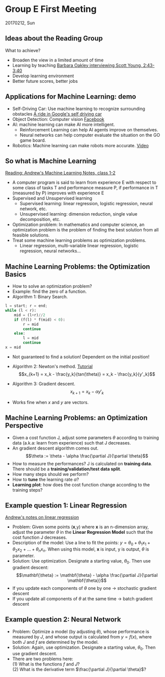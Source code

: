 Group E First Meeting
===
20170212, Sun

## Ideas about the Reading Group ##
What to achieve?
- Broaden the view in a limited amount of time  
- Learning by teaching [Barbara Oakley interviewing Scott Young, 2:43-3:40](https://www.youtube.com/watch?v=_ioaZ7u83Fk)
- Develop learning environment  
- Better future scores, better jobs  

## Applications for Machine Learning: demo ##
- Self-Driving Car: Use machine learning to recognize surrounding obstacles [A ride in Google's self driving car](https://www.youtube.com/watch?v=TsaES--OTzM)  
- Object Detection: Computer vision [Facebook](https://www.thestar.com/life/technology/2016/04/05/facebook-s-new-object-recognition-tool-to-describe-photos-for-blind-users.html)  
- AI: machine learning can make AI more intelligent.
  - Reinforcement Learning can help AI agents improve on themselves.
  - Neural networks can help computer evaluate the situation on the GO game board.
- Robotics: Machine learning can make robots more accurate. [Video](https://www.youtube.com/watch?v=amVSAmqYqIw)  

## So what is Machine Learning ##
[Reading: Andrew's Machine Learning Notes, class 1-2](http://www.holehouse.org/mlclass/01_02_Introduction_regression_analysis_and_gr.html)
- A computer program is said to learn from experience E with respect to some class of tasks T and performance measure P, if performance in T (measured by P) improves with experience E  
- Supervised and Unsupervised learning  
  - Supervised learning: linear regression, logistic regression, neural network, etc.
  - Unsupervised learning: dimension reduction, single value decomposition, etc.
- Optimization problem: In mathematics and computer science, an optimization problem is the problem of finding the best solution from all feasible solutions.
- Treat some machine learning problems as optimization problems.  
  - Linear regression, multi-variable linear regression, logistic regression, neural networks...

## Machine Learning Problems: the Optimization Basics  
- How to solve an optimization problem?
- Example: find the zero of a function.
- Algorithm 1: Binary Search.
```Python
l = start; r = end;
while (l < r):
    mid = (l+r)//2
    if (f(l) * f(mid) < 0):
        r = mid
        continue
    else:
        l = mid
        continue
x = mid
 ```
 - Not guaranteed to find a solution! Dependent on the initial position!

- Algorithm 2: Newton's method. [Tutorial](http://tutorial.math.lamar.edu/Classes/CalcI/NewtonsMethod.aspx)   
 $$x_{k+1} = x_k - \frac{y_k}{tan(\theta)} = x_k -  \frac{y_k}{y'_k}$$
- Algorithm 3: Gradient descent.
 $$ x_{k+1} = x_k - \alpha y'_k $$  
 - Works fine when $x$ and $y$ are vectors.


## Machine Learning Problems: an Optimization Perspective ##
- Given a cost function J, adjust some parameters $\theta$ according to training data (a.k.a: learn from experience) such that J decreases.
- An gradient descent algorithm comes out.
$$\theta := \theta - \alpha \frac{\partial J}{\partial \theta}$$
- How to measure the performances? J is calculated on **training data**. There should be a **training/validation/test data split**.
- How many steps should we perform?
- How to **tune** the learning rate $\alpha$?
- **Learning plot**: how does the cost function change according to the training steps?

## Example question 1: Linear Regression ##
[Andrew's notes on linear regression](http://www.holehouse.org/mlclass/01_02_Introduction_regression_analysis_and_gr.html)
- Problem: Given some points (**x**,y) where **x** is an n-dimension array, adjust the parameter $\theta$ in the **Linear Regression Model** such that the cost function J decreases.
- Description of the model: Use a line to fit the points: $y=\theta_0+\theta_1x_1 + \theta_2x_2 + ... + \theta_nx_n$. When using this model, **x** is input, y is output, $\theta$ is parameter.
- Solution: Use optimization. Designate a starting value, $\theta_0$. Then use gradient descent:
$$\mathbf{\theta} := \mathbf{\theta} - \alpha \frac{\partial J}{\partial \mathbf{\theta}}$$
- If you update each components of $\theta$ one by one -> stochastic gradient descent
- If you update all components of $\theta$ at the same time -> batch gradient descent

## Example question 2: Neural Network ##
- Problem: Optimize a model (by adjusting $\theta$), whose performance is measured by $J$, and whose output is calculated from $y=f(x)$, where both $J$ and $f$ are determined by the model.
- Solution: Again, use optimization. Designate a starting value, $\theta_0$. Then use gradient descent.
- There are two problems here:  
  (1) What is the functions $f$ and $J$?  
  (2) What is the derivative term $\frac{\partial J}{\partial \theta}$?  
